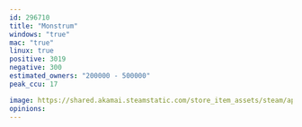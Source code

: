 ```yaml
---
id: 296710
title: "Monstrum"
windows: "true"
mac: "true"
linux: true
positive: 3019
negative: 300
estimated_owners: "200000 - 500000"
peak_ccu: 17

image: https://shared.akamai.steamstatic.com/store_item_assets/steam/apps/296710/header.jpg?t=1726015695
opinions:
---
```

